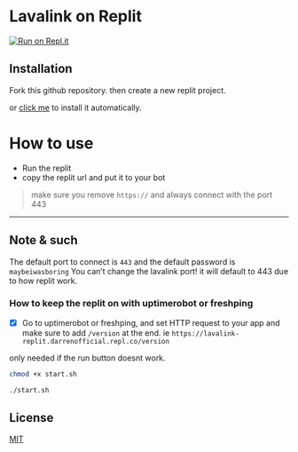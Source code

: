 # Lavalink on Replit
[![Run on Repl.it](https://repl.it/badge/github/XenonTheInertG/Muzee-Lava)](https://repl.it/github/XenonTheInertG/Muzee-lava)



## Installation

Fork this github repository. then create a new replit project.

or [click me](https://replit.com/github/XenonTheInertG/Muzee-Lava) to install it automatically.

# How to use
* Run the replit
* copy the replit url and put it to your bot
> make sure you remove `https://` and always connect with the port 443


- - -

## Note & such
The default port to connect is `443` and the default password is `maybeiwasboring`
You can’t change the lavalink port! it will default to 443 due to how replit work.

### How to keep the replit on with uptimerobot or freshping
- [x] Go to uptimerobot or freshping, and set HTTP request to your app and make sure to add `/version` at the end. ie `https://lavalink-replit.darrenofficial.repl.co/version`


only needed if the run button doesnt work.
```bash
chmod +x start.sh
```
```bash
./start.sh
```

## License
[MIT](https://choosealicense.com/licenses/mit/)
